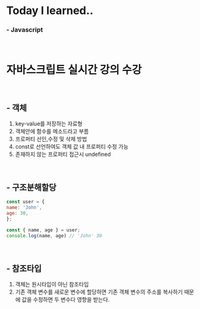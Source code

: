 # Today I learned.. 
  ### - Javascript 

<br>

# 자바스크립트 실시간 강의 수강 

<br>

  ## - 객체

  1. key-value를 저장하는 자료형 
  2. 객체안에 함수를 메소드라고 부름 
  3. 프로퍼티 선인,수정 및 삭제 방법
  4. const로 선언하여도 객체 값 내 프로퍼티 수정 가능 
  5. 존재하지 않는 프로퍼티 접근시 undefined 
     
<br>

  ## - 구조분해할당

  ```js
  const user = {
  name: 'John',
  age: 30,
  };
        
  const { name, age } = user;
  console.log(name, age) // 'John' 30
  ```

<br>

  ## - 참조타입 
  
  1. 객체는 원시타입이 아닌 참조타입 
  2. 기존 객체 변수를 새로운 변수에 할당하면 기존 객체 변수의 주소를
     복사하기 때문에 값을 수정하면 두 변수다 영향을 받는다.

<br>
<br>
